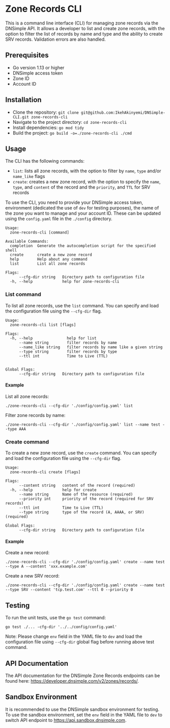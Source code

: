 # Zone Records CLI
This is a command line interface (CLI) for managing zone records via the DNSimple API. It allows a developer to list and create zone records, with the option to filter the list of records by name and type and the ability to create SRV records. Validation errors are also handled.

## Prerequisites
- Go version 1.13 or higher
- DNSimple access token
- Zone ID
- Account ID

## Installation
- Clone the repository: `git clone git@github.com:IkehAkinyemi/DNSimple-CLI.git zone-records-cli`
- Navigate to the project directory: `cd zone-records-cli`
- Install dependencies: `go mod tidy`
- Build the project: `go build -o=./zone-records-cli ./cmd`

## Usage
The CLI has the following commands:
- `list`: lists all zone records, with the option to filter by `name`, `type` and/or `name_like` flags
- `create`: creates a new zone record, with the option to specify the `name`, `type`, and `content` of the record and the `priority`, and `TTL` for SRV records

To use the CLI, you need to provide your DNSimple access token, environment (dedicated the use of `dev` for testing purposes), the name of the zone you want to manage and your account ID. These can be updated using the `config.yaml` file in the `./config` directory.


```
Usage:
  zone-records-cli [command]

Available Commands:
  completion  Generate the autocompletion script for the specified shell
  create      create a new zone record
  help        Help about any command
  list        List all zone records

Flags:
      --cfg-dir string   Directory path to configuration file
  -h, --help             help for zone-records-cli
```

### List command
To list all zone records, use the `list` command. You can specify and load the configuration file using the `--cfg-dir` flag.

```
Usage:
  zone-records-cli list [flags]

Flags:
  -h, --help               help for list
      --name string        filter records by name
      --name_like string   filter records by name like a given string
      --type string        filter records by type
      --ttl int            Time to Live (TTL)


Global Flags:
      --cfg-dir string   Directory path to configuration file
```

#### Example
List all zone records:
```
./zone-records-cli --cfg-dir './config/config.yaml' list 
```

Filter zone records by name:
```
./zone-records-cli --cfg-dir './config/config.yaml' list --name test --type AAA
```

### Create command
To create a new zone record, use the `create` command. You can specify and load the configuration file using the `--cfg-dir` flag.

```
Usage:
  zone-records-cli create [flags]

Flags:
      --content string   content of the record (required)
  -h, --help             help for create
      --name string      Name of the resource (required)
      --priority int     priority of the record (required for SRV records)
      --ttl int          Time to Live (TTL)
      --type string      type of the record (A, AAAA, or SRV) (required)

Global Flags:
      --cfg-dir string   Directory path to configuration file
```

#### Example
Create a new record:
```
./zone-records-cli --cfg-dir './config/config.yaml' create --name test --type A --content 'xxx.example.com'
```

Create a new SRV record:
```
./zone-records-cli --cfg-dir './config/config.yaml' create --name test --type SRV --content 'tcp.test.com' --ttl 0 --priority 0
```

## Testing
To run the unit tests, use the `go test` command:
```
go test ./... -cfg-dir '../../config/config.yaml'
```

Note: Please change `env` field in the YAML file to `dev` and load the configuration file using `--cfg-dir` global flag before running above test command.

## API Documentation
The API documentation for the DNSimple Zone Records endpoints can be found here: https://developer.dnsimple.com/v2/zones/records/.

## Sandbox Environment
It is recommended to use the DNSimple sandbox environment for testing. To use the sandbox environment, set the `env` field in the YAML file to `dev` to switch API endpoint to https://api.sandbox.dnsimple.com.

